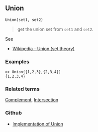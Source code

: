 ## Union

```
Union(set1, set2) 
```

> get the union set from `set1` and `set2`.

See
* [Wikipedia - Union (set theory)](http://en.wikipedia.org/wiki/Union_(set_theory))  

### Examples
 
```
>> Union({1,2,3},{2,3,4})
{1,2,3,4}
```

### Related terms 
[Complement](Complement.md), [Intersection](Intersection.md) 

### Github

* [Implementation of Union](https://github.com/axkr/symja_android_library/blob/master/symja_android_library/matheclipse-core/src/main/java/org/matheclipse/core/builtin/ListFunctions.java#L7536) 
